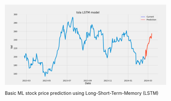 ![Alt Text](LSTM_Stocks_out/tsla_2024-02-22-15-48-54.png)

Basic ML stock price prediction using Long-Short-Term-Memory (LSTM)
